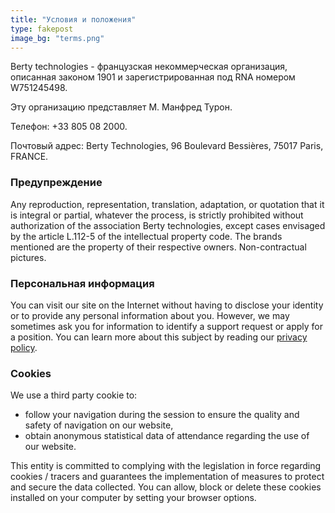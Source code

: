 ```yaml
---
title: "Условия и положения"
type: fakepost
image_bg: "terms.png"
---
```


<!-- template: layouts/_default/single.html -->

Berty technologies - французская некоммерческая организация, описанная законом 1901 и зарегистрированная под RNA номером W751245498.

Эту организацию представляет М. Манфред Турон.

Телефон: +33 805 08 2000.

Почтовый адрес: Berty Technologies, 96 Boulevard Bessières, 75017 Paris, FRANCE.

### Предупреждение

Any reproduction, representation, translation, adaptation, or quotation that it is integral or partial, whatever the process, is strictly prohibited without authorization of the association Berty technologies, except cases envisaged by the article L.112-5 of the intellectual property code. The brands mentioned are the property of their respective owners. Non-contractual pictures.

### Персональная информация

You can visit our site on the Internet without having to disclose your identity or to provide any personal information about you. However, we may sometimes ask you for information to identify a support request or apply for a position. You can learn more about this subject by reading our [privacy policy](/privacy-policy).

### Cookies

We use a third party cookie to:

* follow your navigation during the session to ensure the quality and safety of navigation on our website,
* obtain anonymous statistical data of attendance regarding the use of our website.

This entity is committed to complying with the legislation in force regarding cookies / tracers and guarantees the implementation of measures to protect and secure the data collected. You can allow, block or delete these cookies installed on your computer by setting your browser options.

